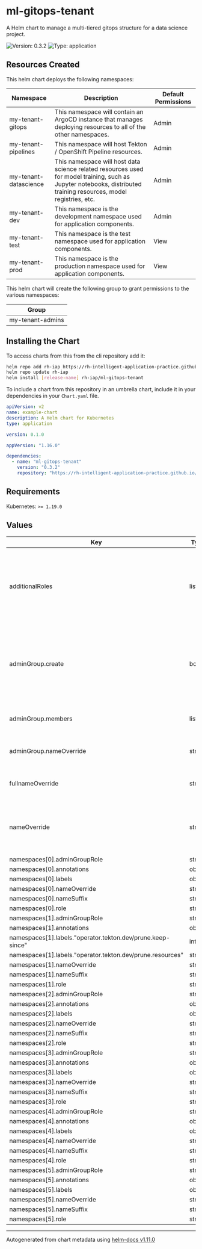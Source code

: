 # ml-gitops-tenant

A Helm chart to manage a multi-tiered gitops structure for a data science project.

![Version: 0.3.2](https://img.shields.io/badge/Version-0.3.2-informational?style=flat-square) ![Type: application](https://img.shields.io/badge/Type-application-informational?style=flat-square)

## Resources Created

This helm chart deploys the following namespaces:

| Namespace | Description | Default Permissions |
| ----------- | ----------- | ----------- |
| my-tenant-gitops | This namespace will contain an ArgoCD instance that manages deploying resources to all of the other namespaces. | Admin |
| my-tenant-pipelines   | This namespace will host Tekton / OpenShift Pipeline resources. | Admin |
| my-tenant-datascience   | This namespace will host data science related resources used for model training, such as Jupyter notebooks, distributed training resources, model registries, etc. | Admin |
| my-tenant-dev   | This namespace is the development namespace used for application components. | Admin |
| my-tenant-test   | This namespace is the test namespace used for application components. | View |
| my-tenant-prod   | This namespace is the production namespace used for application components. | View |

This helm chart will create the following group to grant permissions to the various namespaces:

| Group |
| ----- |
| my-tenant-admins |

## Installing the Chart

To access charts from this from the cli repository add it:

```sh
helm repo add rh-iap https://rh-intelligent-application-practice.github.io/helm-charts/
helm repo update rh-iap
helm install [release-name] rh-iap/ml-gitops-tenant
```

To include a chart from this repository in an umbrella chart, include it in your dependencies in your `Chart.yaml` file.

```yaml
apiVersion: v2
name: example-chart
description: A Helm chart for Kubernetes
type: application

version: 0.1.0

appVersion: "1.16.0"

dependencies:
  - name: "ml-gitops-tenant"
    version: "0.3.2"
    repository: "https://rh-intelligent-application-practice.github.io/helm-charts/"
```

## Requirements

Kubernetes: `>= 1.19.0`

## Values

| Key | Type | Default | Description |
|-----|------|---------|-------------|
| additionalRoles | list | `[{"name":"sealed-secrets-deployer","rules":[{"apiGroups":["bitnami.com"],"resources":["sealedsecrets"],"verbs":["get","list","watch","create","update","patch","delete"]}],"subject":{"name":"argocd-argocd-application-controller"}}]` | Additional roles to apply to the application controller service account in all namespaces managed by ArgoCD |
| adminGroup.create | bool | `true` | Enable the creation of the admin group.  If creation is disabled, an existing group can still be specified with the nameOverride. |
| adminGroup.members | list | `[]` | List of users to be added to the adminGroup |
| adminGroup.nameOverride | string | `""` | String to override the name of the admin group |
| fullnameOverride | string | `""` | String to fully override fullname template |
| nameOverride | string | `""` | String to partially override fullname template (will maintain the release name) |
| namespaces[0].adminGroupRole | string | `"admin"` |  |
| namespaces[0].annotations | object | `{}` |  |
| namespaces[0].labels | object | `{}` |  |
| namespaces[0].nameOverride | string | `""` |  |
| namespaces[0].nameSuffix | string | `"gitops"` |  |
| namespaces[0].role | string | `"gitops"` |  |
| namespaces[1].adminGroupRole | string | `"admin"` |  |
| namespaces[1].annotations | object | `{}` |  |
| namespaces[1].labels."operator.tekton.dev/prune.keep-since" | int | `7200` |  |
| namespaces[1].labels."operator.tekton.dev/prune.resources" | string | `"taskrun, pipelinerun"` |  |
| namespaces[1].nameOverride | string | `""` |  |
| namespaces[1].nameSuffix | string | `"pipelines"` |  |
| namespaces[1].role | string | `"pipelines"` |  |
| namespaces[2].adminGroupRole | string | `"admin"` |  |
| namespaces[2].annotations | object | `{}` |  |
| namespaces[2].labels | object | `{}` |  |
| namespaces[2].nameOverride | string | `""` |  |
| namespaces[2].nameSuffix | string | `"datascience"` |  |
| namespaces[2].role | string | `"dev"` |  |
| namespaces[3].adminGroupRole | string | `"admin"` |  |
| namespaces[3].annotations | object | `{}` |  |
| namespaces[3].labels | object | `{}` |  |
| namespaces[3].nameOverride | string | `""` |  |
| namespaces[3].nameSuffix | string | `"dev"` |  |
| namespaces[3].role | string | `"dev"` |  |
| namespaces[4].adminGroupRole | string | `"view"` |  |
| namespaces[4].annotations | object | `{}` |  |
| namespaces[4].labels | object | `{}` |  |
| namespaces[4].nameOverride | string | `""` |  |
| namespaces[4].nameSuffix | string | `"test"` |  |
| namespaces[4].role | string | `"test"` |  |
| namespaces[5].adminGroupRole | string | `"view"` |  |
| namespaces[5].annotations | object | `{}` |  |
| namespaces[5].labels | object | `{}` |  |
| namespaces[5].nameOverride | string | `""` |  |
| namespaces[5].nameSuffix | string | `"prod"` |  |
| namespaces[5].role | string | `"prod"` |  |

----------------------------------------------
Autogenerated from chart metadata using [helm-docs v1.11.0](https://github.com/norwoodj/helm-docs/releases/v1.11.0)
